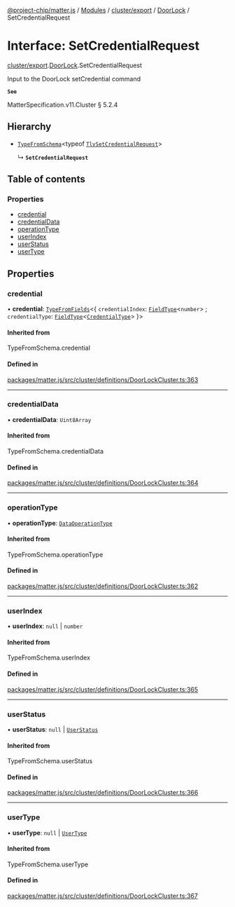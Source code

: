 [@project-chip/matter.js](../README.md) / [Modules](../modules.md) / [cluster/export](../modules/cluster_export.md) / [DoorLock](../modules/cluster_export.DoorLock.md) / SetCredentialRequest

# Interface: SetCredentialRequest

[cluster/export](../modules/cluster_export.md).[DoorLock](../modules/cluster_export.DoorLock.md).SetCredentialRequest

Input to the DoorLock setCredential command

**`See`**

MatterSpecification.v11.Cluster § 5.2.4

## Hierarchy

- [`TypeFromSchema`](../modules/tlv_export.md#typefromschema)\<typeof [`TlvSetCredentialRequest`](../modules/cluster_export.DoorLock.md#tlvsetcredentialrequest)\>

  ↳ **`SetCredentialRequest`**

## Table of contents

### Properties

- [credential](cluster_export.DoorLock.SetCredentialRequest.md#credential)
- [credentialData](cluster_export.DoorLock.SetCredentialRequest.md#credentialdata)
- [operationType](cluster_export.DoorLock.SetCredentialRequest.md#operationtype)
- [userIndex](cluster_export.DoorLock.SetCredentialRequest.md#userindex)
- [userStatus](cluster_export.DoorLock.SetCredentialRequest.md#userstatus)
- [userType](cluster_export.DoorLock.SetCredentialRequest.md#usertype)

## Properties

### credential

• **credential**: [`TypeFromFields`](../modules/tlv_export.md#typefromfields)\<\{ `credentialIndex`: [`FieldType`](tlv_export.FieldType.md)\<`number`\> ; `credentialType`: [`FieldType`](tlv_export.FieldType.md)\<[`CredentialType`](../enums/cluster_export.DoorLock.CredentialType.md)\>  }\>

#### Inherited from

TypeFromSchema.credential

#### Defined in

[packages/matter.js/src/cluster/definitions/DoorLockCluster.ts:363](https://github.com/project-chip/matter.js/blob/6d3b6a5d957d88a9231d6ecab4bb41f8133112be/packages/matter.js/src/cluster/definitions/DoorLockCluster.ts#L363)

___

### credentialData

• **credentialData**: `Uint8Array`

#### Inherited from

TypeFromSchema.credentialData

#### Defined in

[packages/matter.js/src/cluster/definitions/DoorLockCluster.ts:364](https://github.com/project-chip/matter.js/blob/6d3b6a5d957d88a9231d6ecab4bb41f8133112be/packages/matter.js/src/cluster/definitions/DoorLockCluster.ts#L364)

___

### operationType

• **operationType**: [`DataOperationType`](../enums/cluster_export.DoorLock.DataOperationType.md)

#### Inherited from

TypeFromSchema.operationType

#### Defined in

[packages/matter.js/src/cluster/definitions/DoorLockCluster.ts:362](https://github.com/project-chip/matter.js/blob/6d3b6a5d957d88a9231d6ecab4bb41f8133112be/packages/matter.js/src/cluster/definitions/DoorLockCluster.ts#L362)

___

### userIndex

• **userIndex**: ``null`` \| `number`

#### Inherited from

TypeFromSchema.userIndex

#### Defined in

[packages/matter.js/src/cluster/definitions/DoorLockCluster.ts:365](https://github.com/project-chip/matter.js/blob/6d3b6a5d957d88a9231d6ecab4bb41f8133112be/packages/matter.js/src/cluster/definitions/DoorLockCluster.ts#L365)

___

### userStatus

• **userStatus**: ``null`` \| [`UserStatus`](../enums/cluster_export.DoorLock.UserStatus.md)

#### Inherited from

TypeFromSchema.userStatus

#### Defined in

[packages/matter.js/src/cluster/definitions/DoorLockCluster.ts:366](https://github.com/project-chip/matter.js/blob/6d3b6a5d957d88a9231d6ecab4bb41f8133112be/packages/matter.js/src/cluster/definitions/DoorLockCluster.ts#L366)

___

### userType

• **userType**: ``null`` \| [`UserType`](../enums/cluster_export.DoorLock.UserType.md)

#### Inherited from

TypeFromSchema.userType

#### Defined in

[packages/matter.js/src/cluster/definitions/DoorLockCluster.ts:367](https://github.com/project-chip/matter.js/blob/6d3b6a5d957d88a9231d6ecab4bb41f8133112be/packages/matter.js/src/cluster/definitions/DoorLockCluster.ts#L367)
